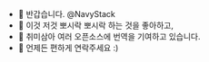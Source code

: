 - 👋 반갑습니다. @NavyStack
- 👀 이것 저것 뽀시락 뽀시락 하는 것을 좋아하고,
- 🌱 취미삼아 여러 오픈소스에 번역을 기여하고 있습니다.
- 💞️ 언제든 편하게 연락주세요 :)
<!---
NavyStack/NavyStack is a ✨ special ✨ repository because its `README.md` (this file) appears on your GitHub profile.
You can click the Preview link to take a look at your changes.
--->
